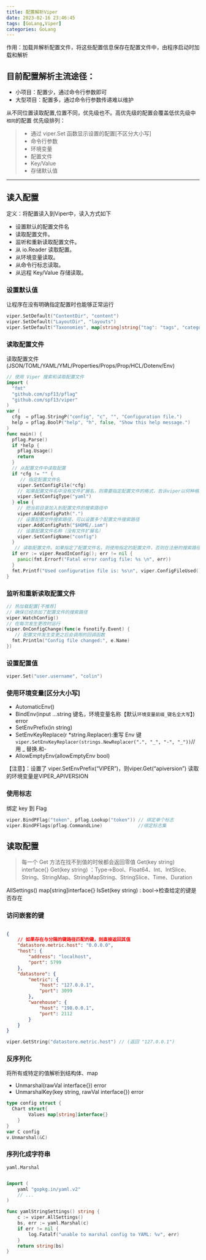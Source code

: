 ```yaml
---
title: 配置解析Viper
date: 2023-02-16 23:46:45
tags: [GoLang,Viper]
categories: GoLang
---
```


作用：加载并解析配置文件，将这些配置信息保存在配置文件中，由程序启动时加载和解析
## 目前配置解析主流途径：
- 小项目：配置少，通过命令行参数即可
- 大型项目：配置多，通过命令行参数传递难以维护

从不同位置读取配置,位置不同，优先级也不。高优先级的配置会覆盖低优先级中`相同`的配置
优先级排列：
>-   通过 viper.Set 函数显示设置的配置[不区分大小写]
>-   命令行参数
>-   环境变量
>-   配置文件
>-   Key/Value 
>-   存储默认值

---
## 读入配置
定义：将配置读入到Viper中，读入方式如下
-   设置默认的配置文件名
-   读取配置文件。
-   监听和重新读取配置文件。
-   从 io.Reader 读取配置。
-   从环境变量读取。
-   从命令行标志读取。
-   从远程 Key/Value 存储读取。

### 设置默认值
让程序在没有明确指定配置时也能够正常运行
```go
viper.SetDefault("ContentDir", "content")
viper.SetDefault("LayoutDir", "layouts")
viper.SetDefault("Taxonomies", map[string]string{"tag": "tags", "category": "categories"})
```

### 读取配置文件
读取配置文件(JSON/TOML/YAML/YML/Properties/Props/Prop/HCL/Dotenv/Env)

```go
// 使用 Viper 搜索和读取配置文件
import (
  "fmt"
  "github.com/spf13/pflag"
  "github.com/spf13/viper"
)
var (
  cfg  = pflag.StringP("config", "c", "", "Configuration file.")
  help = pflag.BoolP("help", "h", false, "Show this help message.")
)
func main() {
  pflag.Parse()
  if *help {
    pflag.Usage()
    return
  }
  // 从配置文件中读取配置
  if *cfg != "" {
     // 指定配置文件名
    viper.SetConfigFile(*cfg) 
    // 如果配置文件名中没有文件扩展名，则需要指定配置文件的格式，告诉viper以何种格式解析文件 
    viper.SetConfigType("yaml") 
  } else {
    // 把当前目录加入到配置文件的搜索路径中
    viper.AddConfigPath(".") 
    // 设置配置文件搜索路径，可以设置多个配置文件搜索路径         
    viper.AddConfigPath("$HOME/.iam") 
    // 设置配置文件名称（没有文件扩展名）
    viper.SetConfigName("config")     
  }
   // 读取配置文件。如果指定了配置文件名，则使用指定的配置文件，否则在注册的搜索路径中搜索
  if err := viper.ReadInConfig(); err != nil {
    panic(fmt.Errorf("Fatal error config file: %s \n", err))
  }
  fmt.Printf("Used configuration file is: %s\n", viper.ConfigFileUsed())
}
```
### 监听和重新读取配置文件
```go
// 热加载配置[不推荐]
// 确保已经添加了配置文件的搜索路径
viper.WatchConfig()
// 在每次发生更改时运行
viper.OnConfigChange(func(e fsnotify.Event) {
   // 配置文件发生变更之后会调用的回调函数
  fmt.Println("Config file changed:", e.Name)
})
```

### 设置配置值
```go
viper.Set("user.username", "colin")
```
### 使用环境变量[区分大小写]
- AutomaticEnv()
- BindEnv(input ...string  键名，环境变量名称【默认`环境变量前缀_键名全大写`】) error
- SetEnvPrefix(in string)
- SetEnvKeyReplace(r *string.Replacer):重写 Env 键
`viper.SetEnvKeyReplacer(strings.NewReplacer(".", "_", "-", "_"))`//用 _ 替换.和-
- AllowEmptyEnv(allowEmptyEnv bool)

【注意】：设置了 viper.SetEnvPrefix(“VIPER”)，则viper.Get(“apiversion”) 读取的环境变量是VIPER_APIVERSION

### 使用标志
绑定 key 到 Flag
```go
viper.BindPFlag("token", pflag.Lookup("token")) // 绑定单个标志
viper.BindPFlags(pflag.CommandLine)             //绑定标志集
```

## 读取配置
> 每一个 Get 方法在找不到值的时候都会返回零值
Get(key string) interface{}
Get<Type>(key string) <Type>：Type->Bool、Float64、Int、IntSlice、String、StringMap、StringMapString、StringSlice、Time、Duration

AllSettings() map[string]interface{}
IsSet(key string) : bool->检查给定的键是否存在

### 访问嵌套的键
<!-- 加载JSON文件:a.json -->
```json

{
    // 如果存在与分隔的键路径匹配的键，则直接返回其值
    "datastore.metric.host": "0.0.0.0",
    "host": {
        "address": "localhost",
        "port": 5799
    },
    "datastore": {
        "metric": {
            "host": "127.0.0.1",
            "port": 3099
        },
        "warehouse": {
            "host": "198.0.0.1",
            "port": 2112
        }
    }
}
```
```go
viper.GetString("datastore.metric.host") // (返回 "127.0.0.1")
```
### 反序列化
将所有或特定的值解析到结构体、map 
- Unmarshal(rawVal interface{}) error
- UnmarshalKey(key string, rawVal interface{}) error
```go
type config struct {
  Chart struct{
        Values map[string]interface{}
    }
}
var C config
v.Unmarshal(&C)
```
### 序列化成字符串
`yaml.Marshal`
```go

import (
    yaml "gopkg.in/yaml.v2"
    // ...
)

func yamlStringSettings() string {
    c := viper.AllSettings()
    bs, err := yaml.Marshal(c)
    if err != nil {
        log.Fatalf("unable to marshal config to YAML: %v", err)
    }
    return string(bs)
}
```